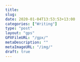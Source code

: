 ```yaml
---
title: 
slug: 
date: 2020-01-04T13:53:53+13:00
categories: ["Writing"]
type: "post"
layout: "gps" 
GPXFileURL: "/gpx/"
metaDescription: ""
metaImageURL: "/img/"
draft: true
---
```


